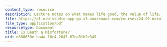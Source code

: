 ```yaml
---
content_type: resource
description: Lecture notes on what makes life good, the value of life, and immortality.
file: https://ol-ocw-studio-app-qa.s3.amazonaws.com/courses/24-02-moral-problems-and-the-good-life-fall-2008/d880650eba4a16c4284567ea3fb2e349_lec_05.pdf
file_type: application/pdf
resourcetype: Document
title: Is Death a Misfortune?
uid: d880650e-ba4a-16c4-2845-67ea3fb2e349
---
```

